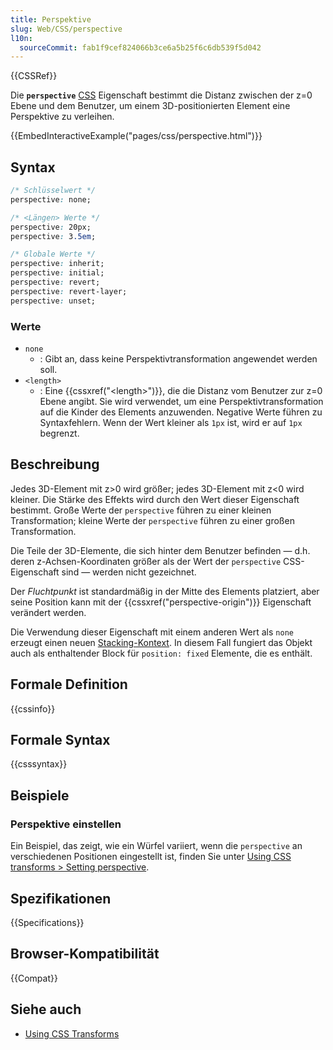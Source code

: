 ```yaml
---
title: Perspektive
slug: Web/CSS/perspective
l10n:
  sourceCommit: fab1f9cef824066b3ce6a5b25f6c6db539f5d042
---
```


{{CSSRef}}

Die **`perspective`** [CSS](/de/docs/Web/CSS) Eigenschaft bestimmt die Distanz zwischen der z=0 Ebene und dem Benutzer, um einem 3D-positionierten Element eine Perspektive zu verleihen.

{{EmbedInteractiveExample("pages/css/perspective.html")}}

## Syntax

```css
/* Schlüsselwert */
perspective: none;

/* <Längen> Werte */
perspective: 20px;
perspective: 3.5em;

/* Globale Werte */
perspective: inherit;
perspective: initial;
perspective: revert;
perspective: revert-layer;
perspective: unset;
```

### Werte

- `none`
  - : Gibt an, dass keine Perspektivtransformation angewendet werden soll.
- `<length>`
  - : Eine {{cssxref("&lt;length&gt;")}}, die die Distanz vom Benutzer zur z=0 Ebene angibt. Sie wird verwendet, um eine Perspektivtransformation auf die Kinder des Elements anzuwenden. Negative Werte führen zu Syntaxfehlern. Wenn der Wert kleiner als `1px` ist, wird er auf `1px` begrenzt.

## Beschreibung

Jedes 3D-Element mit z>0 wird größer; jedes 3D-Element mit z<0 wird kleiner. Die Stärke des Effekts wird durch den Wert dieser Eigenschaft bestimmt.
Große Werte der `perspective` führen zu einer kleinen Transformation;
kleine Werte der `perspective` führen zu einer großen Transformation.

Die Teile der 3D-Elemente, die sich hinter dem Benutzer befinden — d.h. deren z-Achsen-Koordinaten größer als der Wert der `perspective` CSS-Eigenschaft sind — werden nicht gezeichnet.

Der _Fluchtpunkt_ ist standardmäßig in der Mitte des Elements platziert, aber seine Position kann mit der {{cssxref("perspective-origin")}} Eigenschaft verändert werden.

Die Verwendung dieser Eigenschaft mit einem anderen Wert als `none` erzeugt einen neuen [Stacking-Kontext](/de/docs/Web/CSS/CSS_positioned_layout/Understanding_z-index/Stacking_context). In diesem Fall fungiert das Objekt auch als enthaltender Block für `position: fixed` Elemente, die es enthält.

## Formale Definition

{{cssinfo}}

## Formale Syntax

{{csssyntax}}

## Beispiele

### Perspektive einstellen

Ein Beispiel, das zeigt, wie ein Würfel variiert, wenn die `perspective` an verschiedenen Positionen eingestellt ist, finden Sie unter [Using CSS transforms > Setting perspective](/de/docs/Web/CSS/CSS_transforms/Using_CSS_transforms#setting_perspective).

## Spezifikationen

{{Specifications}}

## Browser-Kompatibilität

{{Compat}}

## Siehe auch

- [Using CSS Transforms](/de/docs/Web/CSS/CSS_transforms/Using_CSS_transforms)
